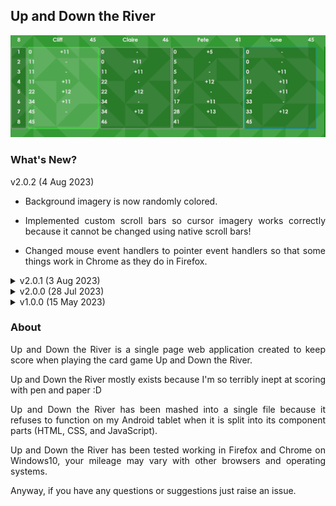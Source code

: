 
<div align="justify">

## Up and Down the River

![ScreenShot](screenshot.png)

### What's New?

v2.0.2 (4 Aug 2023)

- Background imagery is now randomly colored.

- Implemented custom scroll bars so cursor imagery works correctly because it cannot be changed using native scroll bars!

- Changed mouse event handlers to pointer event handlers so that some things work in Chrome as they do in Firefox.


<details><summary>v2.0.1 (3 Aug 2023)</summary><p>

- Implemented custom cursors to assist the visually impaired among us. Not looking at you in particular Papa Bob.

- Implemented a feature to let the scorekeeper adjust a players score if they made a boo-boo.

- The '-' that was displayed when a player did not get their claimed number of tricks has been changed to '|-|' so it looks a bit more like a ladder when players fail many times in a row :D

- Contextmenus, and dragging & dropping elements disabled inside application.

- Tweaked more styles

- Updated rules.

</p></details>

<details><summary>v2.0.0 (28 Jul 2023)</summary><p>

- Changed to a 3 row layout using CSS grid.

- The top grid row is a sticky header which always displays the current round, player names, and their scores.

- The middle grid row contains the information about all played rounds.

- The bottom grid row contains all of the ingame UI elements for bidding on and claiming tricks.

- When progressing, the content panel always scrolls to the bottom ensuring new content is always visible.

- Added a "misdeal" button which will negate and restart the current round.

- Added persistent game history for local machine.

- Added a background image rendered using truchet tiles so the background is slightly different each time.Modified color palettes.

- Renamed multiple variables to enhance overall code redability.

- Added placeholder code and HTML for possible custom user application settings.

- Preferred font is now "Century Gothic". It just looks better and is easier to read from a distance.

- Dealer and Leader are now identified by their respective colored borders only.

- Styled scrollbar so it looks the same in Firefox and Chrome.

- Increased the size of the standard buttons.

- Increased border radus of many elements to make them stand out more.

- Many other small styling tweaks.

- Updated rules.

</p></details>

<details><summary>v1.0.0 (15 May 2023)</summary><p>

- Initial public release.

</p></details>

### About

Up and Down the River is a single page web application created to keep score when playing the card game Up and Down the River.

Up and Down the River mostly exists because I'm so terribly inept at scoring with pen and paper :D

Up and Down the River has been mashed into a single file because it refuses to function on my Android tablet when it is split into its component parts (HTML, CSS, and JavaScript).

Up and Down the River has been tested working in Firefox and Chrome on Windows10, your mileage may vary with other browsers and operating systems.

Anyway, if you have any questions or suggestions just raise an issue.